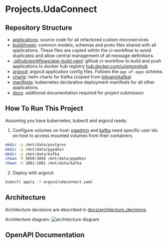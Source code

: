 # Projects.UdaConnect

## Repository Structure

- [applications](applications): source code for all refactored custom microservices
- [build/types](build/types): common models, schemas and proto files shared with all applications. These files are copied within the ci-workflow to avoid duplicates and allow central management of all message definitions.
- [.github/workflows/app-build.yaml](.github/workflows/app-build.yaml): github ci-workflow to build and push applications to docker hub registry [hub.docker.com/u/simonshub](https://hub.docker.com/u/simonshub)
- [argocd](argocd): argocd application config files. Follows the `app of apps` schema.
- [charts](charts): helm charts for Kafka (copied from [bitnami/kafka](https://github.com/bitnami/charts/tree/main/bitnami/kafka))
- [manifests](manifests): kubernetes declarative deployment manifests for all other applications
- [docs](docs): additional documentation required for project submission


## How To Run This Project

Assuming you have kubernetes, kubectl and argocd ready:

1. Configure volumes on host: [pgadmin](https://www.pgadmin.org/docs/pgadmin4/latest/container_deployment.html#mapped-files-and-directories) and [kafka](https://github.com/bitnami/containers/blob/main/bitnami/kafka/README.md#persisting-your-data) need specific user ids on host to access mounted volumes from their containers.

```bash
mkdir -p /mnt/data/postgres
mkdir -p /mnt/data/pgadmin
mkdir -p /mnt/data/kafka
chown -R 5050:5050 /mnt/data/pgadmin
chown -R 1001:1001 /mnt/data/kafka 
```

2. Deploy with argocd:
```bash
kubectl apply -f argocd/udaconnect.yaml
```

## Architecture

Architecture decisions are described in [docs/architecture_decisions](docs/architecture_decisions.txt).

Architecture diagram:
![architecture diagram](docs/architecture_design.png)


## OpenAPI Documentation

